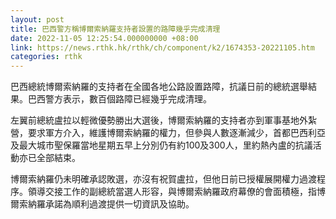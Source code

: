 ```yaml
---
layout: post
title: 巴西警方稱博爾索納羅支持者設置的路障幾乎完成清理
date: 2022-11-05 12:25:54.000000000 +08:00
link: https://news.rthk.hk/rthk/ch/component/k2/1674353-20221105.htm
categories: rthk
---
```


巴西總統博爾索納羅的支持者在全國各地公路設置路障，抗議日前的總統選舉結果。巴西警方表示，數百個路障已經幾乎完成清理。

左翼前總統盧拉以輕微優勢勝出大選後，博爾索納羅的支持者亦到軍事基地外紮營，要求軍方介入，維護博爾索納羅的權力，但參與人數逐漸減少，首都巴西利亞及最大城市聖保羅當地星期五早上分別仍有約100及300人，里約熱內盧的抗議活動亦已全部結束。

博爾索納羅仍未明確承認敗選，亦沒有祝賀盧拉，但他日前已授權展開權力過渡程序。領導交接工作的副總統當選人形容，與博爾索納羅政府幕僚的會面積極，指博爾索納羅承諾為順利過渡提供一切資訊及協助。

